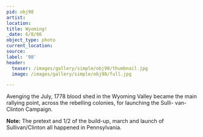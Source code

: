 ```yaml
---
pid: obj98
artist:
location:
title: Wyoming!
_date: 6/8/06
object_type: photo
current_location:
source:
label: '98'
header:
  teaser: /images/gallery/simple/obj98/thumbnail.jpg
  image: /images/gallery/simple/obj98/full.jpg

---
```

Avenging the July, 1778 blood shed in the Wyoming Valley became the main rallying point, across the rebelling colonies, for launching the Sulli- van-Clinton Campaign.

**Note:**
The pretext and 1/2 of the build-up, march and launch of Sullivan/Clinton all happened in Pennsylvania.

